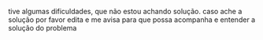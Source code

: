 tive algumas dificuldades, que não estou achando solução. caso ache a solução por favor edita e me avisa para que possa acompanha e entender a solução do problema
